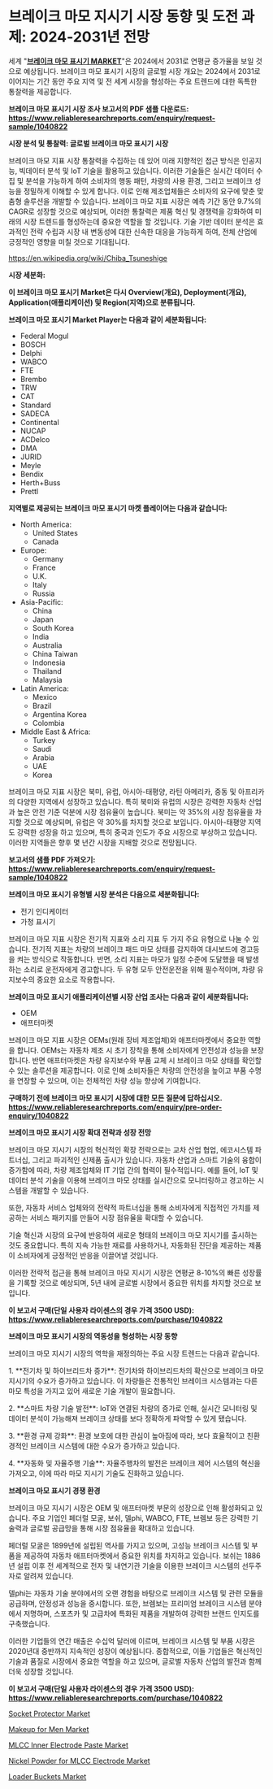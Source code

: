 <p><h1>브레이크 마모 지시기 시장 동향 및 도전 과제: 2024-2031년 전망</h1></p><p>세계 "<strong><a href="https://www.reliableresearchreports.com/brake-wear-indicator-r1040822?utm_campaign=106&utm_medium=8&utm_source=Github&utm_content=ia&utm_term=18102024&utm_id=brake-wear-indicator">브레이크 마모 표시기 MARKET</a></strong>"은 2024에서 2031로 연평균 증가율을 보일 것으로 예상됩니다. 브레이크 마모 표시기 시장의 글로벌 시장 개요는 2024에서 2031로 이어지는 기간 동안 주요 지역 및 전 세계 시장을 형성하는 주요 트렌드에 대한 독특한 통찰력을 제공합니다.</p>
<p><strong>브레이크 마모 표시기 시장 조사 보고서의 PDF 샘플 다운로드: <a href="https://www.reliableresearchreports.com/enquiry/request-sample/1040822?utm_campaign=106&utm_medium=8&utm_source=Github&utm_content=ia&utm_term=18102024&utm_id=brake-wear-indicator">https://www.reliableresearchreports.com/enquiry/request-sample/1040822</a></strong></p>
<p><strong>시장 분석 및 통찰력: 글로벌 브레이크 마모 표시기 시장</strong></p>
<p><p>브레이크 마모 지표 시장 통찰력을 수집하는 데 있어 미래 지향적인 접근 방식은 인공지능, 빅데이터 분석 및 IoT 기술을 활용하고 있습니다. 이러한 기술들은 실시간 데이터 수집 및 분석을 가능하게 하여 소비자의 행동 패턴, 차량의 사용 환경, 그리고 브레이크 성능을 정밀하게 이해할 수 있게 합니다. 이로 인해 제조업체들은 소비자의 요구에 맞춘 맞춤형 솔루션을 개발할 수 있습니다. 브레이크 마모 지표 시장은 예측 기간 동안 9.7%의 CAGR로 성장할 것으로 예상되며, 이러한 통찰력은 제품 혁신 및 경쟁력을 강화하여 미래의 시장 트렌드를 형성하는데 중요한 역할을 할 것입니다. 기술 기반 데이터 분석은 효과적인 전략 수립과 시장 내 변동성에 대한 신속한 대응을 가능하게 하여, 전체 산업에 긍정적인 영향을 미칠 것으로 기대됩니다.</p></p>
<p><a href="%7CAUTHORITHY_DOMAIN_URL%7C?utm_campaign=106&utm_medium=8&utm_source=Github&utm_content=ia&utm_term=18102024&utm_id=brake-wear-indicator">https://en.wikipedia.org/wiki/Chiba_Tsuneshige</a></p>
<p><strong>시장 세분화:</strong></p>
<p><strong>이 브레이크 마모 표시기 Market은 다시 Overview(개요), Deployment(개요), Application(애플리케이션) 및 Region(지역)으로 분류됩니다.</strong></p>
<p><strong>브레이크 마모 표시기 Market Player는 다음과 같이 세분화됩니다:</strong></p>
<p><ul><li>Federal Mogul</li><li>BOSCH</li><li>Delphi</li><li>WABCO</li><li>FTE</li><li>Brembo</li><li>TRW</li><li>CAT</li><li>Standard</li><li>SADECA</li><li>Continental</li><li>NUCAP</li><li>ACDelco</li><li>DMA</li><li>JURID</li><li>Meyle</li><li>Bendix</li><li>Herth+Buss</li><li>Prettl</li></ul></p>
<p><strong>지역별로 제공되는 브레이크 마모 표시기 마켓 플레이어는 다음과 같습니다:</strong></p>
<p><ul>
    <li>
        North America:
        <ul>
            <li>United States</li>
            <li>Canada</li>
        </ul>
    </li>
    <li>
        Europe:
        <ul>
            <li>Germany</li>
            <li>France</li>
            <li>U.K.</li>
            <li>Italy</li>
            <li>Russia</li>
        </ul>
    </li>
    <li>
        Asia-Pacific:
        <ul>
            <li>China</li>
            <li>Japan</li>
            <li>South Korea</li>
            <li>India</li>
            <li>Australia</li>
            <li>China Taiwan</li>
            <li>Indonesia</li>
            <li>Thailand</li>
            <li>Malaysia</li>
        </ul>
    </li>
    <li>
        Latin America:
        <ul>
            <li>Mexico</li>
            <li>Brazil</li>
            <li>Argentina Korea</li>
            <li>Colombia</li>
        </ul>
    </li>
    <li>
        Middle East & Africa:
        <ul>
            <li>Turkey</li>
            <li>Saudi</li>
            <li>Arabia</li>
            <li>UAE</li>
            <li>Korea</li>
        </ul>
    </li>
    </ul></p>
<p><p>브레이크 마모 지표 시장은 북미, 유럽, 아시아-태평양, 라틴 아메리카, 중동 및 아프리카의 다양한 지역에서 성장하고 있습니다. 특히 북미와 유럽의 시장은 강력한 자동차 산업과 높은 안전 기준 덕분에 시장 점유율이 높습니다. 북미는 약 35%의 시장 점유율을 차지할 것으로 예상되며, 유럽은 약 30%를 차지할 것으로 보입니다. 아시아-태평양 지역도 강력한 성장을 하고 있으며, 특히 중국과 인도가 주요 시장으로 부상하고 있습니다. 이러한 지역들은 향후 몇 년간 시장을 지배할 것으로 전망됩니다.</p></p>
<p><strong>보고서의 샘플 PDF 가져오기: <a href="https://www.reliableresearchreports.com/enquiry/request-sample/1040822?utm_campaign=106&utm_medium=8&utm_source=Github&utm_content=ia&utm_term=18102024&utm_id=brake-wear-indicator">https://www.reliableresearchreports.com/enquiry/request-sample/1040822</a></strong></p>
<p><strong>브레이크 마모 표시기 유형별 시장 분석은 다음으로 세분화됩니다:</strong></p>
<p><ul><li>전기 인디케이터</li><li>가청 표시기</li></ul></p>
<p><p>브레이크 마모 지표 시장은 전기적 지표와 소리 지표 두 가지 주요 유형으로 나눌 수 있습니다. 전기적 지표는 차량의 브레이크 패드 마모 상태를 감지하여 대시보드에 경고등을 켜는 방식으로 작동합니다. 반면, 소리 지표는 마모가 일정 수준에 도달했을 때 발생하는 소리로 운전자에게 경고합니다. 두 유형 모두 안전운전을 위해 필수적이며, 차량 유지보수의 중요한 요소로 작용합니다.</p></p>
<p><strong>브레이크 마모 표시기 애플리케이션별 시장 산업 조사는 다음과 같이 세분화됩니다:</strong></p>
<p><ul><li>OEM</li><li>애프터마켓</li></ul></p>
<p><p>브레이크 마모 지표 시장은 OEMs(원래 장비 제조업체)와 애프터마켓에서 중요한 역할을 합니다. OEMs는 자동차 제조 시 초기 장착을 통해 소비자에게 안전성과 성능을 보장합니다. 반면 애프터마켓은 차량 유지보수와 부품 교체 시 브레이크 마모 상태를 확인할 수 있는 솔루션을 제공합니다. 이로 인해 소비자들은 차량의 안전성을 높이고 부품 수명을 연장할 수 있으며, 이는 전체적인 차량 성능 향상에 기여합니다.</p></p>
<p><strong>구매하기 전에 브레이크 마모 표시기 시장에 대한 모든 질문에 답하십시오. <a href="https://www.reliableresearchreports.com/enquiry/pre-order-enquiry/1040822?utm_campaign=106&utm_medium=8&utm_source=Github&utm_content=ia&utm_term=18102024&utm_id=brake-wear-indicator">https://www.reliableresearchreports.com/enquiry/pre-order-enquiry/1040822</a></strong></p>
<p><strong>브레이크 마모 표시기 시장 확대 전략과 성장 전망</strong></p>
<p><p>브레이크 마모 지시기 시장의 혁신적인 확장 전략으로는 교차 산업 협업, 에코시스템 파트너십, 그리고 파괴적인 신제품 출시가 있습니다. 자동차 산업과 스마트 기술의 융합이 증가함에 따라, 차량 제조업체와 IT 기업 간의 협력이 필수적입니다. 예를 들어, IoT 및 데이터 분석 기술을 이용해 브레이크 마모 상태를 실시간으로 모니터링하고 경고하는 시스템을 개발할 수 있습니다. </p><p>또한, 자동차 서비스 업체와의 전략적 파트너십을 통해 소비자에게 직접적인 가치를 제공하는 서비스 패키지를 만들어 시장 점유율을 확대할 수 있습니다. </p><p>기술 혁신과 시장의 요구에 반응하여 새로운 형태의 브레이크 마모 지시기를 출시하는 것도 중요합니다. 특히 지속 가능한 재료를 사용하거나, 자동화된 진단을 제공하는 제품이 소비자에게 긍정적인 반응을 이끌어낼 것입니다. </p><p>이러한 전략적 접근을 통해 브레이크 마모 지시기 시장은 연평균 8-10%의 빠른 성장률을 기록할 것으로 예상되며, 5년 내에 글로벌 시장에서 중요한 위치를 차지할 것으로 보입니다.</p></p>
<p><strong>이 보고서 구매(단일 사용자 라이센스의 경우 가격 3500 USD): <a href="https://www.reliableresearchreports.com/purchase/1040822?utm_campaign=106&utm_medium=8&utm_source=Github&utm_content=ia&utm_term=18102024&utm_id=brake-wear-indicator">https://www.reliableresearchreports.com/purchase/1040822</a></strong></p>
<p><strong>브레이크 마모 표시기 시장의 역동성을 형성하는 시장 동향</strong></p>
<p><p>브레이크 마모 지시기 시장의 역학을 재정의하는 주요 시장 트렌드는 다음과 같습니다.</p><p>1. **전기차 및 하이브리드차 증가**: 전기차와 하이브리드차의 확산으로 브레이크 마모 지시기의 수요가 증가하고 있습니다. 이 차량들은 전통적인 브레이크 시스템과는 다른 마모 특성을 가지고 있어 새로운 기술 개발이 필요합니다.</p><p>2. **스마트 차량 기술 발전**: IoT와 연결된 차량의 증가로 인해, 실시간 모니터링 및 데이터 분석이 가능해져 브레이크 상태를 보다 정확하게 파악할 수 있게 됐습니다.</p><p>3. **환경 규제 강화**: 환경 보호에 대한 관심이 높아짐에 따라, 보다 효율적이고 친환경적인 브레이크 시스템에 대한 수요가 증가하고 있습니다.</p><p>4. **자동화 및 자율주행 기술**: 자율주행차의 발전은 브레이크 제어 시스템의 혁신을 가져오고, 이에 따라 마모 지시기 기술도 진화하고 있습니다.</p></p>
<p><strong>브레이크 마모 표시기 경쟁 환경</strong></p>
<p><p>브레이크 마모 지시기 시장은 OEM 및 애프터마켓 부문의 성장으로 인해 활성화되고 있습니다. 주요 기업인 페더럴 모굴, 보쉬, 델phi, WABCO, FTE, 브렘보 등은 강력한 기술력과 글로벌 공급망을 통해 시장 점유율을 확대하고 있습니다.</p><p>페더럴 모굴은 1899년에 설립된 역사를 가지고 있으며, 고성능 브레이크 시스템 및 부품을 제공하여 자동차 애프터마켓에서 중요한 위치를 차지하고 있습니다. 보쉬는 1886년 설립 이후 전 세계적으로 전자 및 내연기관 기술을 이용한 브레이크 시스템의 선두주자로 알려져 있습니다.</p><p>델phi는 자동차 기술 분야에서의 오랜 경험을 바탕으로 브레이크 시스템 및 관련 모듈을 공급하며, 안정성과 성능을 중시합니다. 또한, 브렘보는 프리미엄 브레이크 시스템 분야에서 저명하며, 스포츠카 및 고급차에 특화된 제품을 개발하여 강력한 브랜드 인지도를 구축했습니다.</p><p>이러한 기업들의 연간 매출은 수십억 달러에 이르며, 브레이크 시스템 및 부품 시장은 2020년대 중반까지 지속적인 성장이 예상됩니다. 종합적으로, 이들 기업들은 혁신적인 기술과 품질로 시장에서 중요한 역할을 하고 있으며, 글로벌 자동차 산업의 발전과 함께 더욱 성장할 것입니다.</p></p>
<p><strong>이 보고서 구매(단일 사용자 라이센스의 경우 가격 3500 USD): <a href="https://www.reliableresearchreports.com/purchase/1040822?utm_campaign=106&utm_medium=8&utm_source=Github&utm_content=ia&utm_term=18102024&utm_id=brake-wear-indicator">https://www.reliableresearchreports.com/purchase/1040822</a></strong></p>
<p><p><a href="https://www.linkedin.com/pulse/socket-protector-market-industry-landscape-growth-trajectories-snipe?utm_campaign=106&utm_medium=8&utm_source=Github&utm_content=ia&utm_term=18102024&utm_id=brake-wear-indicator">Socket Protector Market</a></p><p><a href="https://www.linkedin.com/pulse/makeup-men-market-forecast-global-trends-analysis-from-gehoe?utm_campaign=106&utm_medium=8&utm_source=Github&utm_content=ia&utm_term=18102024&utm_id=brake-wear-indicator">Makeup for Men Market</a></p><p><a href="https://github.com/aiko92han/Market-Research-Report-List-1/blob/main/mlcc-inner-electrode-paste-market.md?utm_campaign=106&utm_medium=8&utm_source=Github&utm_content=ia&utm_term=18102024&utm_id=brake-wear-indicator">MLCC Inner Electrode Paste Market</a></p><p><a href="https://github.com/michaelhall412/Market-Research-Report-List-1/blob/main/nickel-powder-for-mlcc-electrode-market.md?utm_campaign=106&utm_medium=8&utm_source=Github&utm_content=ia&utm_term=18102024&utm_id=brake-wear-indicator">Nickel Powder for MLCC Electrode Market</a></p><p><a href="https://issuu.com/reportprime-2/docs/loader-buckets-market-size-2030.ppt_4654a9606694d2?utm_campaign=106&utm_medium=8&utm_source=Github&utm_content=ia&utm_term=18102024&utm_id=brake-wear-indicator">Loader Buckets Market</a></p></p>